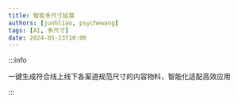 ```yaml
---
title: 智能多尺寸延展
authors: [junhliao, psychewang]
tags: [AI, 多尺寸]
date: 2024-05-23T10:00
---
```


:::info

一键生成符合线上线下各渠道规范尺寸的内容物料，智能化适配高效应用

:::

<!-- truncate -->
